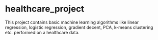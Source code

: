 # healthcare_project
This project contains basic machine learning algorithms like linear regression, logistic regression, gradient decent, PCA, k-means clustering etc.  performed on a healthcare data.
